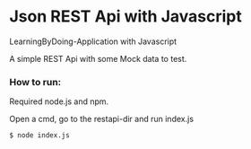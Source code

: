 Json REST Api with Javascript
====================

LearningByDoing-Application with Javascript

A simple REST Api with some Mock data to test.

### How to run:

Required node.js and npm.

Open a cmd, go to the restapi-dir 
and run index.js

```sh
$ node index.js
```


